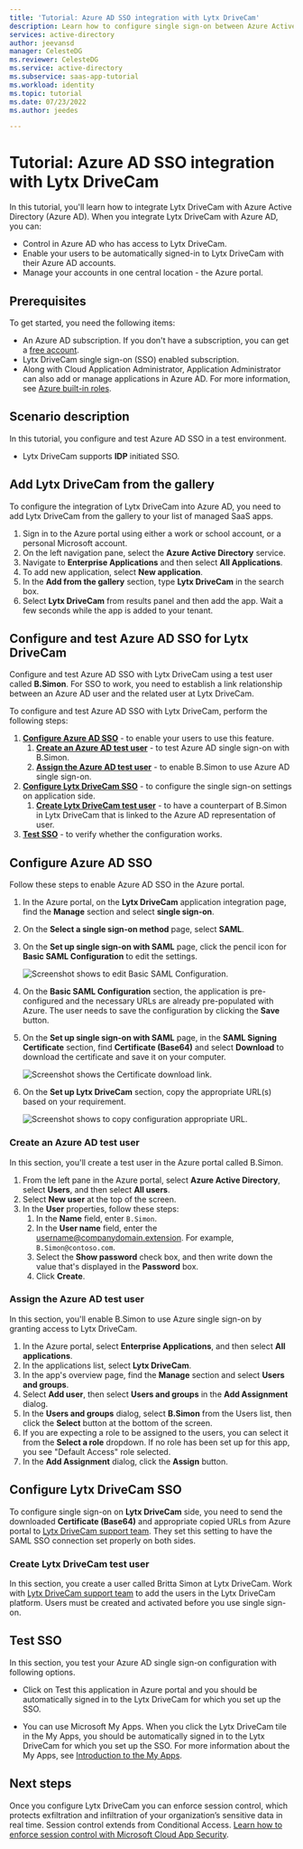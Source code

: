 ```yaml
---
title: 'Tutorial: Azure AD SSO integration with Lytx DriveCam'
description: Learn how to configure single sign-on between Azure Active Directory and Lytx DriveCam.
services: active-directory
author: jeevansd
manager: CelesteDG
ms.reviewer: CelesteDG
ms.service: active-directory
ms.subservice: saas-app-tutorial
ms.workload: identity
ms.topic: tutorial
ms.date: 07/23/2022
ms.author: jeedes

---
```


# Tutorial: Azure AD SSO integration with Lytx DriveCam

In this tutorial, you'll learn how to integrate Lytx DriveCam with Azure Active Directory (Azure AD). When you integrate Lytx DriveCam with Azure AD, you can:

* Control in Azure AD who has access to Lytx DriveCam.
* Enable your users to be automatically signed-in to Lytx DriveCam with their Azure AD accounts.
* Manage your accounts in one central location - the Azure portal.

## Prerequisites

To get started, you need the following items:

* An Azure AD subscription. If you don't have a subscription, you can get a [free account](https://azure.microsoft.com/free/).
* Lytx DriveCam single sign-on (SSO) enabled subscription.
* Along with Cloud Application Administrator, Application Administrator can also add or manage applications in Azure AD.
For more information, see [Azure built-in roles](../roles/permissions-reference.md).

## Scenario description

In this tutorial, you configure and test Azure AD SSO in a test environment.

* Lytx DriveCam supports **IDP** initiated SSO.

## Add Lytx DriveCam from the gallery

To configure the integration of Lytx DriveCam into Azure AD, you need to add Lytx DriveCam from the gallery to your list of managed SaaS apps.

1. Sign in to the Azure portal using either a work or school account, or a personal Microsoft account.
1. On the left navigation pane, select the **Azure Active Directory** service.
1. Navigate to **Enterprise Applications** and then select **All Applications**.
1. To add new application, select **New application**.
1. In the **Add from the gallery** section, type **Lytx DriveCam** in the search box.
1. Select **Lytx DriveCam** from results panel and then add the app. Wait a few seconds while the app is added to your tenant.

## Configure and test Azure AD SSO for Lytx DriveCam

Configure and test Azure AD SSO with Lytx DriveCam using a test user called **B.Simon**. For SSO to work, you need to establish a link relationship between an Azure AD user and the related user at Lytx DriveCam.

To configure and test Azure AD SSO with Lytx DriveCam, perform the following steps:

1. **[Configure Azure AD SSO](#configure-azure-ad-sso)** - to enable your users to use this feature.
    1. **[Create an Azure AD test user](#create-an-azure-ad-test-user)** - to test Azure AD single sign-on with B.Simon.
    1. **[Assign the Azure AD test user](#assign-the-azure-ad-test-user)** - to enable B.Simon to use Azure AD single sign-on.
1. **[Configure Lytx DriveCam SSO](#configure-lytx-drivecam-sso)** - to configure the single sign-on settings on application side.
    1. **[Create Lytx DriveCam test user](#create-lytx-drivecam-test-user)** - to have a counterpart of B.Simon in Lytx DriveCam that is linked to the Azure AD representation of user.
1. **[Test SSO](#test-sso)** - to verify whether the configuration works.

## Configure Azure AD SSO

Follow these steps to enable Azure AD SSO in the Azure portal.

1. In the Azure portal, on the **Lytx DriveCam** application integration page, find the **Manage** section and select **single sign-on**.
1. On the **Select a single sign-on method** page, select **SAML**.
1. On the **Set up single sign-on with SAML** page, click the pencil icon for **Basic SAML Configuration** to edit the settings.

    ![Screenshot shows to edit Basic SAML Configuration.](common/edit-urls.png "Basic Configuration")

1. On the **Basic SAML Configuration** section, the application is pre-configured and the necessary URLs are already pre-populated with Azure. The user needs to save the configuration by clicking the **Save** button.

1. On the **Set up single sign-on with SAML** page, in the **SAML Signing Certificate** section,  find **Certificate (Base64)** and select **Download** to download the certificate and save it on your computer.

    ![Screenshot shows the Certificate download link.](common/certificatebase64.png "Certificate")

1. On the **Set up Lytx DriveCam** section, copy the appropriate URL(s) based on your requirement.

	![Screenshot shows to copy configuration appropriate URL.](common/copy-configuration-urls.png "Metadata")  

### Create an Azure AD test user

In this section, you'll create a test user in the Azure portal called B.Simon.

1. From the left pane in the Azure portal, select **Azure Active Directory**, select **Users**, and then select **All users**.
1. Select **New user** at the top of the screen.
1. In the **User** properties, follow these steps:
   1. In the **Name** field, enter `B.Simon`.  
   1. In the **User name** field, enter the username@companydomain.extension. For example, `B.Simon@contoso.com`.
   1. Select the **Show password** check box, and then write down the value that's displayed in the **Password** box.
   1. Click **Create**.

### Assign the Azure AD test user

In this section, you'll enable B.Simon to use Azure single sign-on by granting access to Lytx DriveCam.

1. In the Azure portal, select **Enterprise Applications**, and then select **All applications**.
1. In the applications list, select **Lytx DriveCam**.
1. In the app's overview page, find the **Manage** section and select **Users and groups**.
1. Select **Add user**, then select **Users and groups** in the **Add Assignment** dialog.
1. In the **Users and groups** dialog, select **B.Simon** from the Users list, then click the **Select** button at the bottom of the screen.
1. If you are expecting a role to be assigned to the users, you can select it from the **Select a role** dropdown. If no role has been set up for this app, you see "Default Access" role selected.
1. In the **Add Assignment** dialog, click the **Assign** button.

## Configure Lytx DriveCam SSO

To configure single sign-on on **Lytx DriveCam** side, you need to send the downloaded **Certificate (Base64)** and appropriate copied URLs from Azure portal to [Lytx DriveCam support team](mailto:support@lytx.com). They set this setting to have the SAML SSO connection set properly on both sides.

### Create Lytx DriveCam test user

In this section, you create a user called Britta Simon at Lytx DriveCam. Work with [Lytx DriveCam support team](mailto:support@lytx.com) to add the users in the Lytx DriveCam platform. Users must be created and activated before you use single sign-on.

## Test SSO 

In this section, you test your Azure AD single sign-on configuration with following options.

* Click on Test this application in Azure portal and you should be automatically signed in to the Lytx DriveCam for which you set up the SSO.

* You can use Microsoft My Apps. When you click the Lytx DriveCam tile in the My Apps, you should be automatically signed in to the Lytx DriveCam for which you set up the SSO. For more information about the My Apps, see [Introduction to the My Apps](../user-help/my-apps-portal-end-user-access.md).

## Next steps

Once you configure Lytx DriveCam you can enforce session control, which protects exfiltration and infiltration of your organization’s sensitive data in real time. Session control extends from Conditional Access. [Learn how to enforce session control with Microsoft Cloud App Security](/cloud-app-security/proxy-deployment-aad).